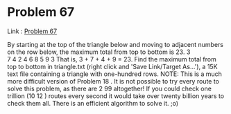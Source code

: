 Problem 67
=======

Link : [Problem 67](http://projecteuler.net/problem=67 "Problem 67")
 
 By starting at the top of the triangle below and moving to adjacent numbers on the row below, the maximum total from top to bottom is 23. 
   3   
  7   4 
2   4   6 
8 5   9   3 
 That is, 3 + 7 + 4 + 9 = 23. 
 Find the maximum total from top to bottom in  triangle.txt  (right click and 'Save Link/Target As...'), a 15K text file containing a triangle with one-hundred rows. 
  NOTE:  This is a much more difficult version of  Problem 18 . It is not possible to try every route to solve this problem, as there are 2 99  altogether! If you could check one trillion (10 12 ) routes every second it would take over twenty billion years to check them all. There is an efficient algorithm to solve it. ;o) 

  
